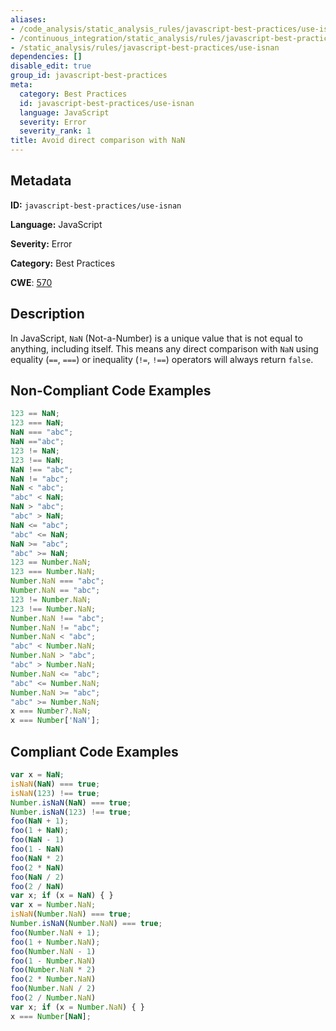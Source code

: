 ```yaml
---
aliases:
- /code_analysis/static_analysis_rules/javascript-best-practices/use-isnan
- /continuous_integration/static_analysis/rules/javascript-best-practices/use-isnan
- /static_analysis/rules/javascript-best-practices/use-isnan
dependencies: []
disable_edit: true
group_id: javascript-best-practices
meta:
  category: Best Practices
  id: javascript-best-practices/use-isnan
  language: JavaScript
  severity: Error
  severity_rank: 1
title: Avoid direct comparison with NaN
---
```

<!--  SOURCED FROM https://github.com/DataDog/datadog-static-analyzer-rule-docs -->


## Metadata
**ID:** `javascript-best-practices/use-isnan`

**Language:** JavaScript

**Severity:** Error

**Category:** Best Practices

**CWE**: [570](https://cwe.mitre.org/data/definitions/570.html)

## Description
In JavaScript, `NaN` (Not-a-Number) is a unique value that is not equal to anything, including itself. This means any direct comparison with `NaN` using equality (`==`, `===`) or inequality (`!=`, `!==`) operators will always return `false`.

## Non-Compliant Code Examples
```javascript
123 == NaN;
123 === NaN;
NaN === "abc";
NaN =="abc";
123 != NaN;
123 !== NaN;
NaN !== "abc";
NaN != "abc";
NaN < "abc";
"abc" < NaN;
NaN > "abc";
"abc" > NaN;
NaN <= "abc";
"abc" <= NaN;
NaN >= "abc";
"abc" >= NaN;
123 == Number.NaN;
123 === Number.NaN;
Number.NaN === "abc";
Number.NaN == "abc";
123 != Number.NaN;
123 !== Number.NaN;
Number.NaN !== "abc";
Number.NaN != "abc";
Number.NaN < "abc";
"abc" < Number.NaN;
Number.NaN > "abc";
"abc" > Number.NaN;
Number.NaN <= "abc";
"abc" <= Number.NaN;
Number.NaN >= "abc";
"abc" >= Number.NaN;
x === Number?.NaN;
x === Number['NaN'];
```

## Compliant Code Examples
```javascript
var x = NaN;
isNaN(NaN) === true;
isNaN(123) !== true;
Number.isNaN(NaN) === true;
Number.isNaN(123) !== true;
foo(NaN + 1);
foo(1 + NaN);
foo(NaN - 1)
foo(1 - NaN)
foo(NaN * 2)
foo(2 * NaN)
foo(NaN / 2)
foo(2 / NaN)
var x; if (x = NaN) { }
var x = Number.NaN;
isNaN(Number.NaN) === true;
Number.isNaN(Number.NaN) === true;
foo(Number.NaN + 1);
foo(1 + Number.NaN);
foo(Number.NaN - 1)
foo(1 - Number.NaN)
foo(Number.NaN * 2)
foo(2 * Number.NaN)
foo(Number.NaN / 2)
foo(2 / Number.NaN)
var x; if (x = Number.NaN) { }
x === Number[NaN];
```
